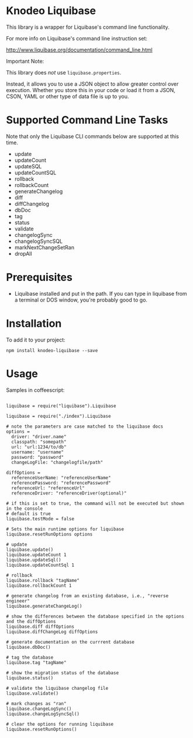 # Knodeo Liquibase

This library is a wrapper for Liquibase's command line functionality.

For more info on Liquibase's command line instruction set:

http://www.liquibase.org/documentation/command_line.html

Important Note:

This library does *not* use `liquibase.properties`. 

Instead, it allows you to use a JSON object to allow greater control over execution. Whether you 
store this in your code or load it from a JSON, CSON, YAML or other type of data file is 
up to you.


# Supported Command Line Tasks

Note that only the Liquibase CLI commands below are supported at this time.

* update
* updateCount <value>
* updateSQL
* updateCountSQL <value>
* rollback <tag>
* rollbackCount <value>
* generateChangelog
* diff
* diffChangelog
* dbDoc <output directory>
* tag <tag>
* status
* validate
* changelogSync
* changelogSyncSQL
* markNextChangeSetRan
* dropAll

# Prerequisites

* Liquibase installed and put in the path. If you can type in liquibase from a terminal or DOS window, you're probably good to go.

# Installation

To add it to your project:

`npm install knodeo-liquibase --save`

# Usage

Samples in coffeescript:

```

liquibase = require("liquibase").Liquibase

liquibase = require("./index").Liquibase

# note the parameters are case matched to the liquibase docs
options = 
  driver: "driver.name"
  classpath: "somepath"
  url: "url:1234/to/db"
  username: "username"
  password: "password"
  changeLogFile: "changelogfile/path"

diffOptions = 
  referenceUserName: "referenceUserName"
  referencePassword: "referencePassword"
  referenceUrl: "referenceUrl"
  referenceDriver: "referenceDriver(optional)"

# if this is set to true, the command will not be executed but shown in the console
# default is true
liquibase.testMode = false

# Sets the main runtime options for liquibase
liquibase.resetRunOptions options

# update
liquibase.update()
liquibase.updateCount 1
liquibase.updateSql()
liquibase.updateCountSql 1

# rollback
liquibase.rollback "tagName"
liquibase.rollbackCount 1

# generate changelog from an existing database, i.e., "reverse engineer"
liquibase.generateChangeLog()

# show the differences between the database specified in the options and the diffOptions
liquibase.diff diffOptions
liquibase.diffChangeLog diffOptions

# generate documentation on the currrent database
liquibase.dbDoc()

# tag the database
liquibase.tag "tagName"

# show the migration status of the database
liquibase.status()

# validate the liquibase changelog file
liquibase.validate()

# mark changes as "ran"
liquibase.changeLogSync()
liquibase.changeLogSyncSql()

# clear the options for running liquibase
liquibase.resetRunOptions()

```


